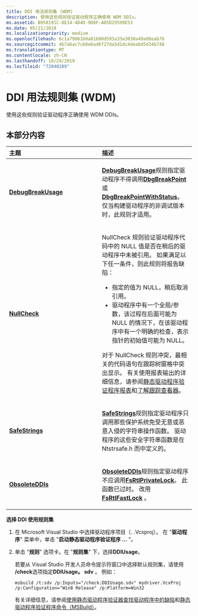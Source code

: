 ```yaml
---
title: DDI 用法规则集 (WDM)
description: 使用这些规则验证驱动程序正确使用 WDM DDIs。
ms.assetid: B958191C-8E14-4D4D-9D0F-AD5D29599E53
ms.date: 05/21/2018
ms.localizationpriority: medium
ms.openlocfilehash: 6c1a79861b0a81680d593a33a3030a49a88eab76
ms.sourcegitcommit: 4b7a6ac7c68e6ad6f27da5d1dc4deabd5d34b748
ms.translationtype: MT
ms.contentlocale: zh-CN
ms.lasthandoff: 10/24/2019
ms.locfileid: "72840289"
---
```

# <a name="ddi-usage-rule-set-wdm"></a>DDI 用法规则集 (WDM)


使用这些规则验证驱动程序正确使用 WDM DDIs。

## <a name="in-this-section"></a>本部分内容


<table>
<colgroup>
<col width="50%" />
<col width="50%" />
</colgroup>
<thead>
<tr class="header">
<th align="left">主题</th>
<th align="left">描述</th>
</tr>
</thead>
<tbody>
<tr class="odd">
<td align="left"><p><a href="wdm-debugbreakusage.md" data-raw-source="[&lt;strong&gt;DebugBreakUsage&lt;/strong&gt;](wdm-debugbreakusage.md)"><strong>DebugBreakUsage</strong></a></p></td>
<td align="left"><p><a href="wdm-debugbreakusage.md" data-raw-source="[&lt;strong&gt;DebugBreakUsage&lt;/strong&gt;](wdm-debugbreakusage.md)"><strong>DebugBreakUsage</strong></a>规则指定驱动程序不得调用<a href="https://docs.microsoft.com/windows-hardware/drivers/ddi/wdm/nf-wdm-dbgbreakpoint" data-raw-source="[&lt;strong&gt;DbgBreakPoint&lt;/strong&gt;](https://docs.microsoft.com/windows-hardware/drivers/ddi/wdm/nf-wdm-dbgbreakpoint)"><strong>DbgBreakPoint</strong></a>或<a href="https://docs.microsoft.com/windows-hardware/drivers/ddi/wdm/nf-wdm-dbgbreakpointwithstatus" data-raw-source="[&lt;strong&gt;DbgBreakPointWithStatus&lt;/strong&gt;](https://docs.microsoft.com/windows-hardware/drivers/ddi/wdm/nf-wdm-dbgbreakpointwithstatus)"><strong>DbgBreakPointWithStatus</strong></a>。 仅当构建驱动程序的非调试版本时，此规则才适用。</p></td>
</tr>
<tr class="even">
<td align="left"><p><a href="nullcheckw.md" data-raw-source="[&lt;strong&gt;NullCheck&lt;/strong&gt;](nullcheckw.md)"><strong>NullCheck</strong></a></p></td>
<td align="left"><p>NullCheck 规则验证驱动程序代码中的 NULL 值是否在稍后的驱动程序中未被引用。 如果满足以下任一条件，则此规则将报告缺陷：</p>
<ul>
<li>指定的值为 NULL，稍后取消引用。</li>
<li>驱动程序中有一个全局/参数，该过程在后面可能为 NULL 的情况下，在该驱动程序中有一个明确的检查，表示指针的初始值可能为 NULL。</li>
</ul>
<p>对于 NullCheck 规则冲突，最相关的代码语句在跟踪树窗格中突出显示。 有关使用报表输出的详细信息，请参阅<a href="https://docs.microsoft.com/windows-hardware/drivers/devtest/static-driver-verifier-report" data-raw-source="[Static Driver Verifier Report](https://docs.microsoft.com/windows-hardware/drivers/devtest/static-driver-verifier-report)">静态驱动程序验证程序报表</a>和<a href="https://docs.microsoft.com/windows-hardware/drivers/devtest/understanding-the-defect-viewer" data-raw-source="[Understanding the Trace Viewer](https://docs.microsoft.com/windows-hardware/drivers/devtest/understanding-the-defect-viewer)">了解跟踪查看器</a>。</p>
<p></p></td>
</tr>
<tr class="odd">
<td align="left"><p><a href="wdm-safestrings.md" data-raw-source="[&lt;strong&gt;SafeStrings&lt;/strong&gt;](wdm-safestrings.md)"><strong>SafeStrings</strong></a></p></td>
<td align="left"><p><a href="wdm-safestrings.md" data-raw-source="[&lt;strong&gt;SafeStrings&lt;/strong&gt;](wdm-safestrings.md)"><strong>SafeStrings</strong></a>规则指定驱动程序只调用那些保护系统免受无意或恶意入侵的字符串操作函数。 驱动程序的这些安全字符串函数是在 Ntstrsafe.h 而中定义的。</p></td>
</tr>
<tr class="even">
<td align="left"><p><a href="wdm-obsoleteddis.md" data-raw-source="[&lt;strong&gt;ObsoleteDDIs&lt;/strong&gt;](wdm-obsoleteddis.md)"><strong>ObsoleteDDIs</strong></a></p></td>
<td align="left"><p><a href="wdm-obsoleteddis.md" data-raw-source="[&lt;strong&gt;ObsoleteDDIs&lt;/strong&gt;](wdm-obsoleteddis.md)"><strong>ObsoleteDDIs</strong></a>规则指定驱动程序不应调用<a href="https://docs.microsoft.com/windows-hardware/drivers/ddi/ntifs/nf-ntifs-_fsrtl_advanced_fcb_header-fsrtlprivatelock" data-raw-source="[&lt;strong&gt;FsRtlPrivateLock&lt;/strong&gt;](https://docs.microsoft.com/windows-hardware/drivers/ddi/ntifs/nf-ntifs-_fsrtl_advanced_fcb_header-fsrtlprivatelock)"><strong>FsRtlPrivateLock</strong></a>。 此函数已过时。 改用<a href="https://docs.microsoft.com/windows-hardware/drivers/ddi/ntifs/nf-ntifs-fsrtlfastlock" data-raw-source="[&lt;strong&gt;FsRtlFastLock&lt;/strong&gt;](https://docs.microsoft.com/windows-hardware/drivers/ddi/ntifs/nf-ntifs-fsrtlfastlock)"><strong>FsRtlFastLock</strong></a> 。</p></td>
</tr>
</tbody>
</table>

 

**选择 DDI 使用规则集**

1.  在 Microsoft Visual Studio 中选择驱动程序项目（. .Vcxproj）。 在 "**驱动程序**" 菜单中，单击 "**启动静态驱动程序验证程序 ...** "。

2.  单击 "**规则**" 选项卡。在 "**规则集**" 下，选择**DDIUsage**。

    若要从 Visual Studio 开发人员命令提示符窗口中选择默认规则集，请使用 **/check**选项指定**DDIUsage。 sdv** 。 例如：

    ```
    msbuild /t:sdv /p:Inputs="/check:DDIUsage.sdv" mydriver.VcxProj /p:Configuration="Win8 Release" /p:Platform=Win32
    ```

    有关详细信息，请参阅[使用静态驱动程序验证器查找驱动程序中的缺陷](https://docs.microsoft.com/windows-hardware/drivers/devtest/using-static-driver-verifier-to-find-defects-in-drivers)和[静态驱动程序验证程序命令（MSBuild）](https://docs.microsoft.com/windows-hardware/drivers/devtest/-static-driver-verifier-commands--msbuild-)。

 

 





